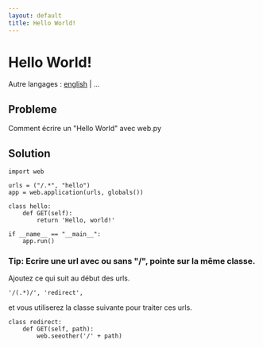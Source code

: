 ```yaml
---
layout: default
title: Hello World!
---
```


# Hello World!

Autre langages : [english](/../helloworld) | ...

## Probleme

Comment écrire un "Hello World" avec web.py


## Solution

    import web

    urls = ("/.*", "hello")
    app = web.application(urls, globals())

    class hello:
        def GET(self):
            return 'Hello, world!'

    if __name__ == "__main__":
        app.run()

### Tip: Ecrire une url avec ou sans "/", pointe sur la même classe.

Ajoutez ce qui suit au début des urls.

    '/(.*)/', 'redirect',


et vous utiliserez la classe suivante pour traiter ces urls.

    class redirect:
        def GET(self, path):
            web.seeother('/' + path)
